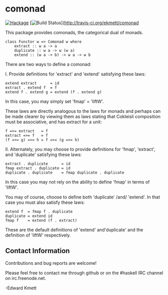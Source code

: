 comonad
=======

[![Hackage](https://img.shields.io/hackage/v/comonad.svg)](https://hackage.haskell.org/package/comonad) [![Build Status](https://secure.travis-ci.org/ekmett/comonad.png?branch=master)](http://travis-ci.org/ekmett/comonad

This package provides comonads, the categorical dual of monads.

    class Functor w => Comonad w where
        extract :: w a -> a
        duplicate :: w a -> w (w a)
        extend :: (w a -> b) -> w a -> w b

There are two ways to define a comonad:

I. Provide definitions for 'extract' and 'extend' satisfying these laws:

    extend extract      = id
    extract . extend f  = f
    extend f . extend g = extend (f . extend g)

In this case, you may simply set 'fmap' = 'liftW'.

These laws are directly analogous to the laws for monads
and perhaps can be made clearer by viewing them as laws stating
that Cokleisli composition must be associative, and has extract for
a unit:

    f =>= extract   = f
    extract =>= f   = f
    (f =>= g) =>= h = f =>= (g =>= h)

II. Alternately, you may choose to provide definitions for 'fmap',
'extract', and 'duplicate' satisfying these laws:

    extract . duplicate      = id
    fmap extract . duplicate = id
    duplicate . duplicate    = fmap duplicate . duplicate

In this case you may not rely on the ability to define 'fmap' in
terms of 'liftW'.

You may of course, choose to define both 'duplicate' /and/ 'extend'.
In that case you must also satisfy these laws:

    extend f  = fmap f . duplicate
    duplicate = extend id
    fmap f    = extend (f . extract)

These are the default definitions of 'extend' and'duplicate' and
the definition of 'liftW' respectively.

Contact Information
-------------------

Contributions and bug reports are welcome!

Please feel free to contact me through github or on the #haskell IRC channel on irc.freenode.net.

-Edward Kmett
